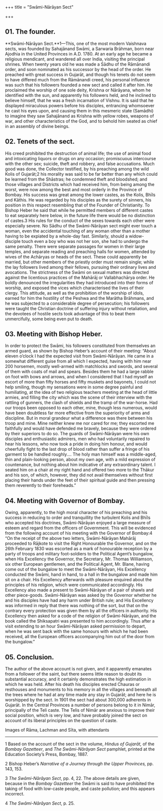 +++
title = "Swāmi-Nārāyan Sect"

+++


## 01. The founder.

**Swāmi-Nārāyan Sect.**1—This, one of the most modern Vaishnava sects, was founded by Sahajānand Swāmi, a Sarwaria Brāhman, born near Ajodhia in the United Provinces in A.D. 1780. At an early age he became a religious mendicant, and wandered all over India, visiting the principal shrines. When twenty years old he was made a Sādhu of the Rāmānandi order, and soon nominated as his successor by the head of the order. He preached with great success in Gujarāt, and though his tenets do not seem to have differed much from the Rāmānandi creed, his personal influence was such that his followers founded a new sect and called it after him. He proclaimed the worship of one sole deity, Krishna or Nārāyana, whom he identified with the sun, and apparently his followers held, and he inclined to believe himself, that he was a fresh incarnation of Vishnu. It is said that he displayed miraculous powers before his disciples, entrancing whomsoever he cast his eyes upon, and causing them in this mesmeric state \(Samādhi\) to imagine they saw Sahajānand as Krishna with yellow robes, weapons of war, and other characteristics of the God, and to behold him seated as chief in an assembly of divine beings. 



## 02. Tenets of the sect.

His creed prohibited the destruction of animal life; the use of animal food and intoxicating liquors or drugs on any occasion; promiscuous intercourse with the other sex; suicide, theft and robbery, and false accusations. Much good was done, the Collector testified, by his preaching among the wild Kolis of Gujarāt;2 his morality was said to be far better than any which could be learned from the Shāstras; he condemned theft and bloodshed; and those villages and Districts which had received him, from being among the worst, were now among the best and most orderly in the Province of Bombay. His success was great among the lower castes, as the Kolis, Bhīls and Kāthis. He was regarded by his disciples as the surety of sinners, his position in this respect resembling that of the Founder of Christianity. To Bishop Heber he said that while he permitted members of different castes to eat separately here below, in the future life there would be no distinction of castes.3 His rules for the conduct of the sexes towards each other were especially severe. No Sādhu of the Swāmi-Nārāyan sect might ever touch a woman, even the accidental touching of any woman other than a mother having to be expiated by a whole-day fast. Similarly, should a widow-disciple touch even a boy who was not her son, she had to undergo the same penalty. There were separate passages for women in their large temples, and separate reading and preaching halls for women, attended by wives of the Achāryas or heads of the sect. These could apparently be married, but other members of the priestly order must remain single; while the lay followers lived among their fellows, pursuing their ordinary lives and avocations. The strictness of the Swāmi on sexual matters was directed against the licentious practices of the Mahārāj or Vallabhachārya order. He boldly denounced the irregularities they had introduced into their forms of worship, and exposed the vices which characterised the lives of their clergy. This attitude, as well as the prohibition of the worship of idols, earned for him the hostility of the Peshwa and the Marātha Brāhmans, and he was subjected to a considerable degree of persecution; his followers were taught the Christian doctrine of suffering injury without retaliation, and the devotees of hostile sects took advantage of this to beat them unmercifully, some being even put to death. 



## 03. Meeting with Bishop Heber.

In order to protect the Swāmi, his followers constituted from themselves an armed guard, as shown by Bishop Heber’s account of their meeting: “About eleven o’clock I had the expected visit from Swāmi-Nārāyan. He came in a somewhat different guise from all which I expected, having with him near 200 horsemen, mostly well-armed with matchlocks and swords, and several of them with coats of mail and spears. Besides them he had a large rabble on foot with bows and arrows, and when I considered that I had myself an escort of more than fifty horses and fifty muskets and bayonets, I could not help smiling, though my sensations were in some degree painful and humiliating, at the idea of two religious teachers meeting at the head of little armies, and filling the city which was the scene of their interview with the rattling of gunners, the clash of shields and the tramp of the war-horse. Had our troops been opposed to each other, mine, though less numerous, would have been doubtless far more effective from the superiority of arms and discipline. But in moral grandeur what a difference was there between his troop and mine. Mine neither knew me nor cared for me; they escorted me faithfully and would have defended me bravely, because they were ordered by their superiors to do so. The guards of Swāmi-Nārāyan were his own disciples and enthusiastic admirers, men who had voluntarily repaired to hear his lessons, who now took a pride in doing him honour, and would cheerfully fight to the last drop of blood rather than suffer a fringe of his garment to be handled roughly.... The holy man himself was a middle-aged, thin and plain-looking person, about my own age, with a mild expression of countenance, but nothing about him indicative of any extraordinary talent. I seated him on a chair at my right hand and offered two more to the Thākur and his son, of which, however, they did not avail themselves without first placing their hands under the feet of their spiritual guide and then pressing them reverently to their foreheads.” 



## 04. Meeting with Governor of Bombay.

Owing, apparently, to the high moral character of his preaching and his success in reducing to order and tranquillity the turbulent Kolis and Bhīls who accepted his doctrines, Swāmi-Nārāyan enjoyed a large measure of esteem and regard from the officers of Government. This will be evidenced from the following account of his meeting with the Governor of Bombay:4 “On the receipt of the above two letters, Swāmi-Nārāyan Mahārāj proceeded to Rājkote to visit the Right Honourable the Governor, and on the 26th February 1830 was escorted as a mark of honourable reception by a party of troops and military foot-soldiers to the Political Agent’s bungalow, when His Excellency the Governor, the Secretary, Mr. Thomas Williamson, six other European gentlemen, and the Political Agent, Mr. Blane, having come out of the bungalow to meet the Swāmi-Nārāyan, His Excellency conducted the Swāmi, hand in hand, to a hall in the bungalow and made him sit on a chair. His Excellency afterwards with pleasure enquired about the principles of his religion, which were communicated accordingly. His Excellency also made a present to Swāmi-Nārāyan of a pair of shawls and other piece-goods. Swāmi-Nārāyan was asked by the Governor whether he and his disciples have had any harm under British rule; and His Excellency was informed in reply that there was nothing of the sort, but that on the contrary every protection was given them by all the officers in authority. His Excellency then asked for a code of the religion of Swāmi-Nārāyan, and the book called the Shiksapatri was presented to him accordingly. Thus after a visit extending to an hour Swāmi-Nārāyan asked permission to depart, when he was sent back with the same honours with which he had been received, all the European officers accompanying him out of the door from the bungalow.” 



## 05. Conclusion.

The author of the above account is not given, and it apparently emanates from a follower of the saint, but there seems little reason to doubt its substantial accuracy, and it certainly demonstrates the high estimation in which he was held. After his death his disciples erected Chauras or resthouses and monuments to his memory in all the villages and beneath all the trees where he had at any time made any stay in Gujarāt; and here he is worshipped by the sect. In 1901 the sect had about 300,000 adherents in Gujarāt. In the Central Provinces a number of persons belong to it in Nimār, principally of the Teli caste. The Telis of Nimār are anxious to improve their social position, which is very low, and have probably joined the sect on account of its liberal principles on the question of caste. 




Images of Rāma, Lachman and Sīta, with attendants





* * *

1 Based on the account of the sect in the volume, *Hindus of Gujarāt,* of the *Bombay Gazetteer*, and *The Swāmi-Nārāyan Sect* pamphlet, printed at the Education Society’s Press, Bombay, 1887. 

2 Bishop Heber’s *Narrative of a Journey through the Upper Provinces,* pp. 143, 153. 

3 *The Swāmi-Nārāyan Sect*, pp. 4, 22. The above details are given, because in the *Bombay Gazetteer* the Swāmi is said to have prohibited the taking of food with low-caste people, and caste pollution; and this appears incorrect. 

4 *The Swāmi-Nārāyan Sect*, p. 25. 





